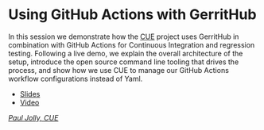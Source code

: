 # Using GitHub Actions with GerritHub

In this session we demonstrate how the [CUE](https://cuelang.org/) project uses
GerritHub in combination with GitHub Actions for Continuous Integration and
regression testing. Following a live demo, we explain the overall architecture
of the setup, introduce the open source command line tooling that drives the
process, and show how we use CUE to manage our GitHub Actions workflow
configurations instead of Yaml.

- [Slides](https://storage.googleapis.com/gerrit-talks/summit/2021/2021-12-01%20Using%20GitHub%20Actions%20with%20GerritHub.pdf)
- [Video](https://youtu.be/2B2PZTZlPJg)

*[Paul Jolly, CUE](../speakers.md#myitcv)*
